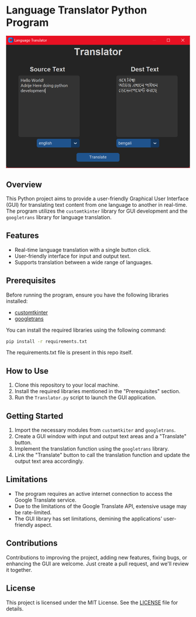 # Language Translator Python Program

![Language Translator](https://github.com/AdrijeGuha/CodeAlpha_LANGUAGE-TRANSLATOR/blob/c5105867e4fffbc9f08a8949d77273eb6278b788/img/translator_screenshot.png)

## Overview

This Python project aims to provide a user-friendly Graphical User Interface (GUI) for translating text content from one language to another in real-time. The program utilizes the `customtkinter` library for GUI development and the `googletrans` library for language translation.

## Features

- Real-time language translation with a single button click.
- User-friendly interface for input and output text.
- Supports translation between a wide range of languages.

## Prerequisites

Before running the program, ensure you have the following libraries installed:

- [customtkinter](https://github.com/TomSchimansky/CustomTkinter)
- [googletrans](https://github.com/ssut/py-googletrans)

You can install the required libraries using the following command:

```bash
pip install -r requirements.txt
```

The requirements.txt file is present in this repo itself.

## How to Use

1. Clone this repository to your local machine.
2. Install the required libraries mentioned in the "Prerequisites" section.
3. Run the `Translator.py` script to launch the GUI application.

## Getting Started

1. Import the necessary modules from `customtkiter` and `googletrans`.
2. Create a GUI window with input and output text areas and a "Translate" button.
3. Implement the translation function using the `googletrans` library.
4. Link the "Translate" button to call the translation function and update the output text area accordingly.

## Limitations

- The program requires an active internet connection to access the Google Translate service.
- Due to the limitations of the Google Translate API, extensive usage may be rate-limited.
- The GUI library has set limitations, demining the applications' user-friendly aspect.

## Contributions

Contributions to improving the project, adding new features, fixing bugs, or enhancing the GUI are welcome. Just create a pull request, and we'll review it together.

## License

This project is licensed under the MIT License. See the [LICENSE](https://github.com/AdrijeGuha/CodeAlpha_LANGUAGE-TRANSLATOR/blob/42316f1fe05c0ddda2e7a0becb4ff901ef593524/LICENSE) file for details.
